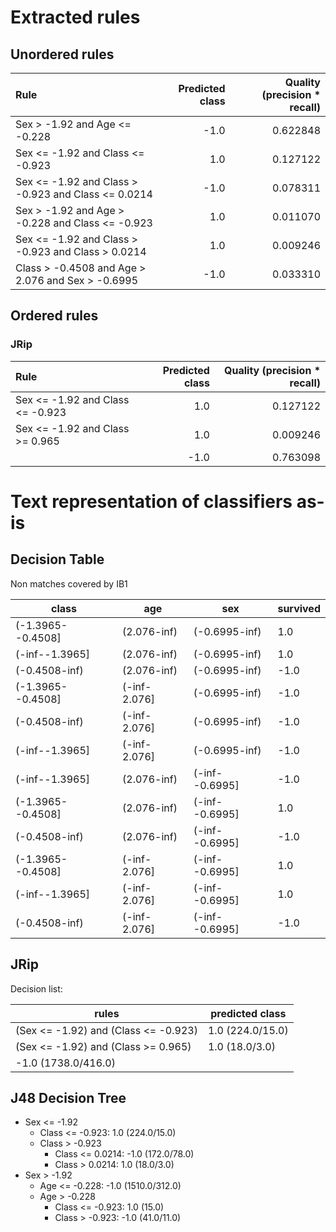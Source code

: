 # Extracted rules

## Unordered rules

| Rule | Predicted class | Quality (precision * recall) |
|:----|----:|----:|
| Sex > -1.92 and Age <= -0.228 | -1.0 | 0.622848 |
| Sex <= -1.92 and Class <= -0.923 | 1.0 | 0.127122 |
| Sex <= -1.92 and Class > -0.923 and Class <= 0.0214 | -1.0 | 0.078311 |
| Sex > -1.92 and Age > -0.228 and Class <= -0.923 | 1.0 | 0.011070 |
| Sex <= -1.92 and Class > -0.923 and Class > 0.0214 | 1.0 | 0.009246 |
| Class > -0.4508 and Age > 2.076 and Sex > -0.6995 | -1.0 | 0.033310 |

## Ordered rules

### JRip

| Rule | Predicted class | Quality (precision * recall) |
|:----|----:|----:|
| Sex <= -1.92 and Class <= -0.923 | 1.0 | 0.127122 |
| Sex <= -1.92 and Class >= 0.965 | 1.0 | 0.009246 |
|  | -1.0 | 0.763098 |


# Text representation of classifiers as-is

## Decision Table

Non matches covered by IB1

class|age|sex|survived
---|---|---|---
(-1.3965--0.4508]|(2.076-inf)|(-0.6995-inf)|1.0
(-inf--1.3965]|(2.076-inf)|(-0.6995-inf)|1.0
(-0.4508-inf)|(2.076-inf)|(-0.6995-inf)|-1.0
(-1.3965--0.4508]|(-inf-2.076]|(-0.6995-inf)|-1.0
(-0.4508-inf)|(-inf-2.076]|(-0.6995-inf)|-1.0
(-inf--1.3965]|(-inf-2.076]|(-0.6995-inf)|-1.0
(-inf--1.3965]|(2.076-inf)|(-inf--0.6995]|-1.0
(-1.3965--0.4508]|(2.076-inf)|(-inf--0.6995]|1.0
(-0.4508-inf)|(2.076-inf)|(-inf--0.6995]|-1.0
(-1.3965--0.4508]|(-inf-2.076]|(-inf--0.6995]|1.0
(-inf--1.3965]|(-inf-2.076]|(-inf--0.6995]|1.0
(-0.4508-inf)|(-inf-2.076]|(-inf--0.6995]|-1.0

## JRip

Decision list:

rules | predicted class
---|---
(Sex <= -1.92) and (Class <= -0.923)|1.0 (224.0/15.0)
(Sex <= -1.92) and (Class >= 0.965)|1.0 (18.0/3.0)
|-1.0 (1738.0/416.0)


## J48 Decision Tree

* Sex <= -1.92
	* Class <= -0.923: 1.0 (224.0/15.0)
	* Class > -0.923
		* Class <= 0.0214: -1.0 (172.0/78.0)
		* Class > 0.0214: 1.0 (18.0/3.0)
* Sex > -1.92
	* Age <= -0.228: -1.0 (1510.0/312.0)
	* Age > -0.228
		* Class <= -0.923: 1.0 (15.0)
		* Class > -0.923: -1.0 (41.0/11.0)


